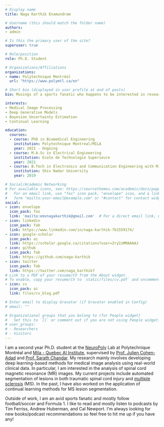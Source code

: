 ```yaml
---
# Display name
title: Naga Karthik Enamundram

# Username (this should match the folder name)
authors:
- admin

# Is this the primary user of the site?
superuser: true

# Role/position
role: Ph.D. Student

# Organizations/Affiliations
organizations:
- name: Polytechnique Montréal
  url: "https://www.polymtl.ca/en"

# Short bio (displayed in user profile at end of posts)
bio: Musings of a sports fanatic who happens to be interested in research.

interests:
- Medical Image Processing
- Deep Generative Models
- Bayesian Uncertainty Estimation
- Continual Learning 

education:
  courses:
  - course: PhD in Biomedical Engineering
    institution: Polytechnique Montreal/MILA
    year: 2021 - Ongoing
  - course: M.A.Sc in Electrical Engineering
    institution: Ecole de Technologie Superieure
    year: 2021
  - course: B.Tech in Electronics and Communication Engineering with Minor in Mathematics
    institution: Shiv Nadar University
    year: 2019

# Social/Academic Networking
# For available icons, see: https://sourcethemes.com/academic/docs/page-builder/#icons
#   For an email link, use "fas" icon pack, "envelope" icon, and a link in the
#   form "mailto:your-email@example.com" or "#contact" for contact widget.
social:
- icon: envelope
  icon_pack: fas
  link: 'mailto:emvnagakarthik@gmail.com'  # For a direct email link, use "mailto:test@example.org".
- icon: linkedin
  icon_pack: fab
  link: https://www.linkedin.com/in/naga-karthik-7b1559174/
- icon: google-scholar
  icon_pack: ai
  link: https://scholar.google.ca/citations?user=ZryIoMMAAAAJ
- icon: github
  icon_pack: fab
  link: https://github.com/naga-karthik
- icon: twitter
  icon_pack: fab
  link: https://twitter.com/naga_karthik7
# Link to a PDF of your resume/CV from the About widget.
# To enable, copy your resume/CV to `static/files/cv.pdf` and uncomment the lines below.
- icon: cv
  icon_pack: ai
  link: files/cv_blog.pdf

# Enter email to display Gravatar (if Gravatar enabled in Config)
# email: ""

# Organizational groups that you belong to (for People widget)
#   Set this to `[]` or comment out if you are not using People widget.
# user_groups:
# - Researchers
# - Visitors
---
```


I am a second year Ph.D. student at the [NeuroPoly][1] Lab at Polytechnique Montréal and [Mila - Quebec AI Institute][3], supervised by [Prof. Julien Cohen-Adad][5] and [Prof. Sarath Chandar][6]. My research mainly involves developing deep learning-based methods for medical image analysis using real-world clinical data. In particular, I am interested in the analysis of spinal cord magnetic resonance (MR) images. My current projects include automated segmentation of lesions in both traumatic spinal cord injury and [multiple sclerosis][2] (MS). In the past, I have also worked on the application of continual learning methods for MS lesion segmentation. 
<!-- My master's thesis focused on the three-dimensional segmenation of [scoliotic spines][4] from MR volumes using deep generative modelling techniques for unsupervised synthesis and Bayesian uncertainty estimation in unsupervised learning settings. -->

Outside of work, I am an avid sports fanatic and mostly follow football/soccer and Formula 1. I like to read and mostly listen to podcasts by Tim Ferriss, Andrew Huberman, and Cal Newport. I'm always looking for new books/podcast recommendations so feel free to hit me up if you have any! 

[1]: https://neuro.polymtl.ca
[2]: https://en.wikipedia.org/wiki/Multiple_sclerosis
[3]: https://mila.quebec/en
[4]: https://en.wikipedia.org/wiki/Scoliosis
[5]: https://neuro.polymtl.ca/team/faculty/julien-cohen-adad.html
[6]: http://sarathchandar.in/

<!-- (Occasionally, I try to improve the clarity of my expression (and also learn new things) by answering on two major AI/ML forums. You can find my responses [here][1] (Cross Validated StackExchange) and [here][2] (AI StackExchange). ) -->

<!-- ([1]: https://stats.stackexchange.com/users/271349/nagak ) 
([2]: https://ai.stackexchange.com/users/36971/nagak ) -->

	
